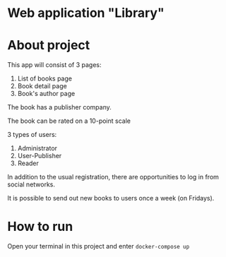 # Web application "Library"
# About project
This app will consist of 3 pages:
1. List of books page
2. Book detail page
3. Book's author page

The book has a publisher company.

The book can be rated on a 10-point scale

3 types of users:
1. Administrator
2. User-Publisher
3. Reader

In addition to the usual registration,
there are opportunities to log in from social networks.

It is possible to send out new books to users once a week (on Fridays).



# How to run
Open your terminal in this project and enter `docker-compose up`
